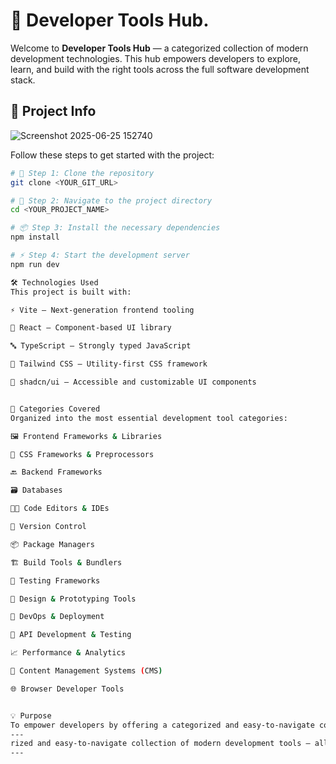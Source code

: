 # 🧰 Developer Tools Hub.

Welcome to **Developer Tools Hub** — a categorized collection of modern development technologies. This hub empowers developers to explore, learn, and build with the right tools across the full software development stack.

## 🚀 Project Info

![Screenshot 2025-06-25 152740](https://github.com/user-attachments/assets/449cd471-2bb6-43b8-9f27-f1856ccb98ec)

Follow these steps to get started with the project:

```sh
# 🔁 Step 1: Clone the repository
git clone <YOUR_GIT_URL>

# 📂 Step 2: Navigate to the project directory
cd <YOUR_PROJECT_NAME>

# 📦 Step 3: Install the necessary dependencies
npm install

# ⚡ Step 4: Start the development server
npm run dev

🛠️ Technologies Used
This project is built with:

⚡ Vite — Next-generation frontend tooling

💙 React — Component-based UI library

🔤 TypeScript — Strongly typed JavaScript

🎨 Tailwind CSS — Utility-first CSS framework

🧩 shadcn/ui — Accessible and customizable UI components


📂 Categories Covered
Organized into the most essential development tool categories:

🖼️ Frontend Frameworks & Libraries

🎨 CSS Frameworks & Preprocessors

🔙 Backend Frameworks

🗃️ Databases

🧑‍💻 Code Editors & IDEs

🔁 Version Control

📦 Package Managers

🏗️ Build Tools & Bundlers

🧪 Testing Frameworks

🧠 Design & Prototyping Tools

🚀 DevOps & Deployment

🔌 API Development & Testing

📈 Performance & Analytics

📰 Content Management Systems (CMS)

🌐 Browser Developer Tools


💡 Purpose
To empower developers by offering a categorized and easy-to-navigate collection of modern development tools — all in one place.
---
rized and easy-to-navigate collection of modern development tools — all in one place.
---
